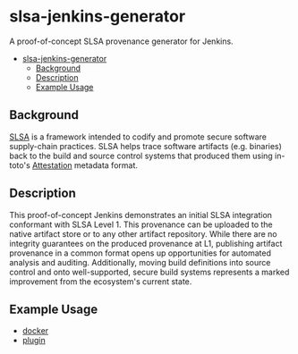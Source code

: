 # slsa-jenkins-generator
A proof-of-concept SLSA provenance generator for Jenkins.

<!-- toc -->
- [slsa-jenkins-generator](#slsa-jenkins-generator)
  - [Background](#background)
  - [Description](#description)
  - [Example Usage](#example-usage)
<!-- tocstop -->

## Background

[SLSA](https://github.com/slsa-framework/slsa) is a framework intended to codify
and promote secure software supply-chain practices. SLSA helps trace software
artifacts (e.g. binaries) back to the build and source control systems that
produced them using in-toto's
[Attestation](https://github.com/in-toto/attestation/blob/main/spec/README.md)
metadata format.

## Description

This proof-of-concept Jenkins demonstrates an initial SLSA integration
conformant with SLSA Level 1. This provenance can be uploaded to the native
artifact store or to any other artifact repository.
While there are no integrity guarantees on the produced provenance at L1,
publishing artifact provenance in a common format opens up opportunities for
automated analysis and auditing. Additionally, moving build definitions into
source control and onto well-supported, secure build systems represents a marked
improvement from the ecosystem's current state.

## Example Usage

- [docker](./docker/)
- [plugin](./plugin/)

